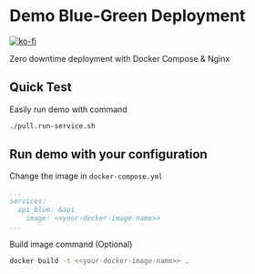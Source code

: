 # Demo Blue-Green Deployment

[![ko-fi](https://ko-fi.com/img/githubbutton_sm.svg)](https://ko-fi.com/M4M0U28LL)

Zero downtime deployment with Docker Compose &amp; Nginx

## Quick Test

Easily run demo with command

```bash
./pull.run-service.sh
```

## Run demo with your configuration

Change the image in `docker-compose.yml`

```yaml
...
services:
  api_blue: &api
    image: <<your-docker-image-name>>
...
```

Build image command (Optional)

```bash
docker build -t <<your-docker-image-name>> .
```
